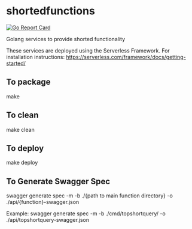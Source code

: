 # shortedfunctions
[![Go Report Card](https://goreportcard.com/badge/github.com/shortedapp/shortedfunctions)](https://goreportcard.com/report/github.com/shortedapp/shortedfunctions)

Golang services to provide shorted functionality

These services are deployed using the Serverless Framework. 
For installation instructions: https://serverless.com/framework/docs/getting-started/

## To package
make 

## To clean
make clean

## To deploy
make deploy

## To Generate Swagger Spec
swagger generate spec -m -b ./{path to main function directory}  -o ./api/{function}-swagger.json

Example: swagger generate spec -m -b ./cmd/topshortquery/  -o ./api/topshortquery-swagger.json